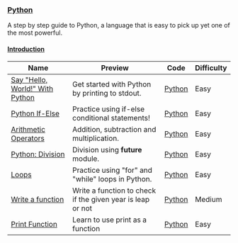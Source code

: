 ### [Python](https://www.hackerrank.com/domains/python)
A step by step guide to Python, a language that is easy to pick up yet one of the most powerful.

#### [Introduction](https://www.hackerrank.com/domains/python/py-introduction)

Name | Preview | Code | Difficulty
---- | ------- | ---- | ----------
[Say "Hello, World!" With Python](https://www.hackerrank.com/challenges/py-hello-world)|Get started with Python by printing to stdout.|[Python](py-hello-world.py)|Easy
[Python If-Else](https://www.hackerrank.com/challenges/py-if-else)|Practice using if-else conditional statements!|[Python](py-if-else.py)|Easy
[Arithmetic Operators](https://www.hackerrank.com/challenges/python-arithmetic-operators)|Addition, subtraction and multiplication.|[Python](python-arithmetic-operators.py)|Easy
[Python: Division](https://www.hackerrank.com/challenges/python-division)|Division using __future__ module.|[Python](python-division.py)|Easy
[Loops](https://www.hackerrank.com/challenges/python-loops)|Practice using "for" and "while" loops in Python.|[Python](python-loops.py)|Easy
[Write a function](https://www.hackerrank.com/challenges/write-a-function)|Write a function to check if the given year is leap or not|[Python](write-a-function.py)|Medium
[Print Function](https://www.hackerrank.com/challenges/python-print)|Learn to use print as a function|[Python](python-print.py)|Easy

